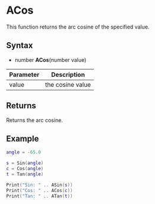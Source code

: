 # ACos

This function returns the arc cosine of the specified value.

## Syntax

- number **ACos**(number value)

Parameter | Description
---|---|
value | the cosine value 

## Returns

Returns the arc cosine.

## Example

```lua
angle = -65.0

s = Sin(angle)
c = Cos(angle)
t = Tan(angle)

Print("Sin: " .. ASin(s))
Print("Cos: " .. ACos(c))
Print("Tan: " .. ATan(t))
```
